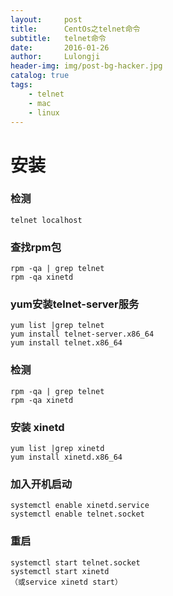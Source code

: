 ```yaml
---
layout:     post
title:      CentOs之telnet命令
subtitle:   telnet命令
date:       2016-01-26
author:     Lulongji
header-img: img/post-bg-hacker.jpg
catalog: true
tags:
    - telnet
    - mac 
    - linux
---
```


# 安装

### 检测
    telnet localhost 

### 查找rpm包
    rpm -qa | grep telnet  
    rpm -qa xinetd

### yum安装telnet-server服务
    yum list |grep telnet
    yum install telnet-server.x86_64  
    yum install telnet.x86_64

### 检测
    rpm -qa | grep telnet
    rpm -qa xinetd 

### 安装 xinetd
    yum list |grep xinetd
    yum install xinetd.x86_64

### 加入开机启动
    systemctl enable xinetd.service
    systemctl enable telnet.socket

### 重启
    systemctl start telnet.socket
    systemctl start xinetd
    （或service xinetd start）
    